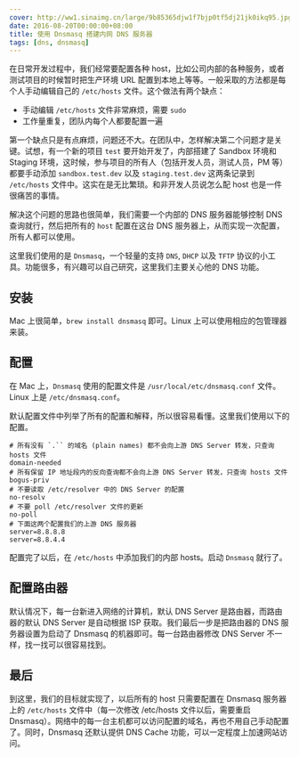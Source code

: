 ```yaml
---
cover: http://ww1.sinaimg.cn/large/9b85365djw1f7bjp0tf5dj21jk0ikq95.jpg
date: 2016-08-20T00:00:00+08:00
title: 使用 Dnsmasq 搭建内网 DNS 服务器
tags: [dns, dnsmasq]
---
```

在日常开发过程中，我们经常要配置各种
 host，比如公司内部的各种服务，或者测试项目的时候暂时把生产环境 URL 配置到本地上等等。一般采取的方法都是每个人手动编辑自己的 `/etc/hosts` 文件。这个做法有两个缺点：

- 手动编辑 `/etc/hosts` 文件非常麻烦，需要 `sudo`
- 工作量重复，团队内每个人都要配置一遍

<!--more-->

第一个缺点只是有点麻烦，问题还不大。在团队中，怎样解决第二个问题才是关键。试想，有一个新的项目 `test` 要开始开发了，内部搭建了 Sandbox 环境和 Staging 环境，这时候，参与项目的所有人（包括开发人员，测试人员，PM 等）都要手动添加 `sandbox.test.dev` 以及 `staging.test.dev` 这两条记录到 `/etc/hosts` 文件中。这实在是无比繁琐。和非开发人员说怎么配 host 也是一件很痛苦的事情。

解决这个问题的思路也很简单，我们需要一个内部的 DNS 服务器能够控制 DNS 查询就行，然后把所有的 `host` 配置在这台 DNS 服务器上，从而实现一次配置，所有人都可以使用。

这里我们使用的是 `Dnsmasq`，一个轻量的支持 `DNS`, `DHCP` 以及 `TFTP` 协议的小工具。功能很多，有兴趣可以自己研究，这里我们主要关心他的 DNS 功能。

## 安装

Mac 上很简单，`brew install dnsmasq` 即可。Linux 上可以使用相应的包管理器来装。

## 配置

在 Mac 上，`Dnsmasq` 使用的配置文件是 `/usr/local/etc/dnsmasq.conf` 文件。Linux 上是 `/etc/dnsmasq.conf`。

默认配置文件中列举了所有的配置和解释，所以很容易看懂。这里我们使用以下的配置。

```text
# 所有没有 `.`` 的域名 (plain names) 都不会向上游 DNS Server 转发，只查询 hosts 文件
domain-needed
# 所有保留 IP 地址段内的反向查询都不会向上游 DNS Server 转发，只查询 hosts 文件
bogus-priv
# 不要读取 /etc/resolver 中的 DNS Server 的配置
no-resolv
# 不要 poll /etc/resolver 文件的更新
no-poll
# 下面这两个配置我们的上游 DNS 服务器
server=8.8.8.8
server=8.8.4.4
```

配置完了以后，在 `/etc/hosts` 中添加我们的内部 hosts。启动 `Dnsmasq` 就行了。

## 配置路由器

默认情况下，每一台新进入网络的计算机，默认 DNS Server 是路由器，而路由器的默认 DNS Server 是自动根据 ISP 获取。我们最后一步是把路由器的 DNS 服务器设置为启动了 Dnsmasq 的机器即可。每一台路由器修改 DNS Server 不一样，找一找可以很容易找到。

## 最后

到这里，我们的目标就实现了，以后所有的 host 只需要配置在 Dnsmasq 服务器上的 `/etc/hosts` 文件中（每一次修改 /etc/hosts 文件以后，需要重启 Dnsmasq）。网络中的每一台主机都可以访问配置的域名，再也不用自己手动配置了。同时，Dnsmasq 还默认提供 DNS Cache 功能，可以一定程度上加速网站访问。
